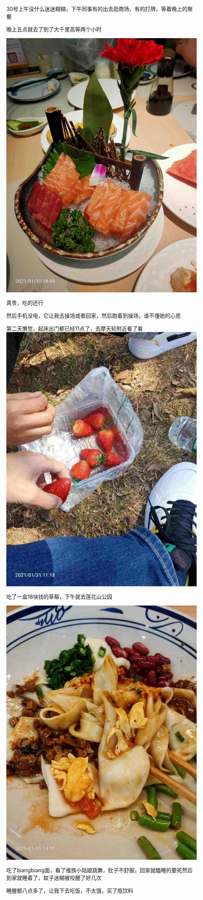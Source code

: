30号上午没什么迷迷糊糊，下午同事有的出去逛商场，有的打牌，等着晚上的聚餐


晚上五点就去了到了大千里高等两个小时

![](../img/6904315-f594728d30f35d83.jpg)

真贵，吃的还行

然后手机没电，它让我去操场或者回家，然后跑着到操场，谁不懂她的心思

第二天懒觉，起床出门都已经11点了，去摩天轮附近看了看
![](../img/6904315-7762464476bb604f.jpg)

吃了一盒18块钱的草莓，下午就去莲花山公园


![](../img/6904315-e7782714f32431cf.jpg)

吃了biangbiang面，看了维族小姑娘跳舞，肚子不舒服，回家就瞌睡的要死然后到家就睡着了，蚊子迷糊被咬醒了好几次

睡醒都八点多了，让我下去吃饭，不太饿，买了瓶饮料
